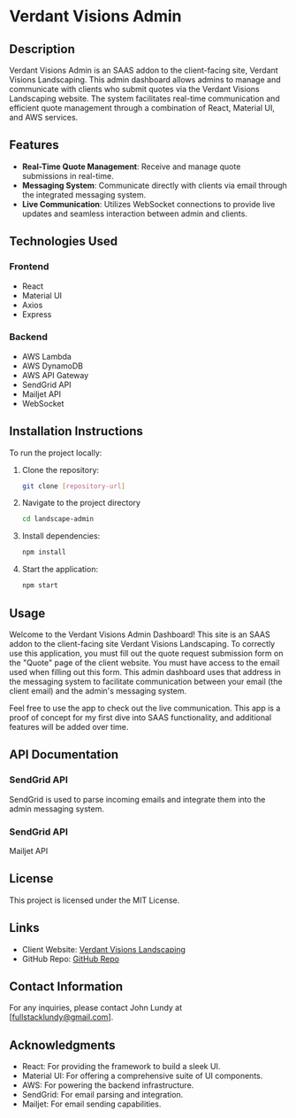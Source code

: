 # Verdant Visions Admin

## Description

Verdant Visions Admin is an SAAS addon to the client-facing site, Verdant Visions Landscaping. This admin dashboard allows admins to manage and communicate with clients who submit quotes via the Verdant Visions Landscaping website. The system facilitates real-time communication and efficient quote management through a combination of React, Material UI, and AWS services.

## Features

- **Real-Time Quote Management**: Receive and manage quote submissions in real-time.
- **Messaging System**: Communicate directly with clients via email through the integrated messaging system.
- **Live Communication**: Utilizes WebSocket connections to provide live updates and seamless interaction between admin and clients.

## Technologies Used

### Frontend

- React
- Material UI
- Axios
- Express

### Backend

- AWS Lambda
- AWS DynamoDB
- AWS API Gateway
- SendGrid API
- Mailjet API
- WebSocket

## Installation Instructions

To run the project locally:

1. Clone the repository:
   ```bash
   git clone [repository-url]
   ```
2. Navigate to the project directory
   ```bash
   cd landscape-admin
   ```
3. Install dependencies:
   ```bash
   npm install
   ```
4. Start the application:
   ```bash
   npm start
   ```

## Usage

Welcome to the Verdant Visions Admin Dashboard! This site is an SAAS addon to the client-facing site Verdant Visions Landscaping. To correctly use this application, you must fill out the quote request submission form on the "Quote" page of the client website. You must have access to the email used when filling out this form. This admin dashboard uses that address in the messaging system to facilitate communication between your email (the client email) and the admin's messaging system.

Feel free to use the app to check out the live communication. This app is a proof of concept for my first dive into SAAS functionality, and additional features will be added over time.

## API Documentation

### SendGrid API

SendGrid is used to parse incoming emails and integrate them into the admin messaging system.

### SendGrid API

Mailjet API

## License

This project is licensed under the MIT License.

## Links

- Client Website: [Verdant Visions Landscaping]()
- GitHub Repo: [GitHub Repo](https://github.com/johnlundy94/landscape-admin)

## Contact Information

For any inquiries, please contact John Lundy at [fullstacklundy@gmail.com].

## Acknowledgments

- React: For providing the framework to build a sleek UI.
- Material UI: For offering a comprehensive suite of UI components.
- AWS: For powering the backend infrastructure.
- SendGrid: For email parsing and integration.
- Mailjet: For email sending capabilities.
